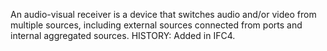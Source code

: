 An audio-visual receiver is a device that switches audio and/or video from multiple sources, including external sources connected from ports and internal aggregated sources.  HISTORY: Added in IFC4.
